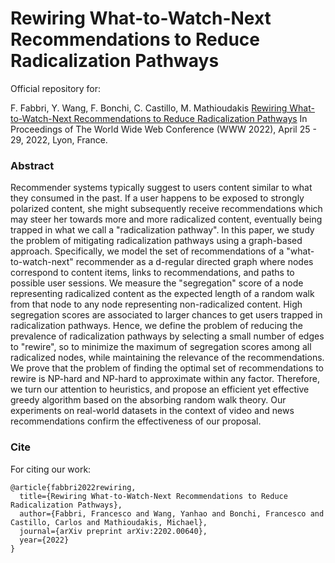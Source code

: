 # Rewiring What-to-Watch-Next Recommendations to Reduce Radicalization Pathways

Official  repository for: 

F. Fabbri, Y. Wang, F. Bonchi, C. Castillo, M. Mathioudakis [Rewiring What-to-Watch-Next Recommendations to Reduce Radicalization Pathways](https://arxiv.org/abs/2202.00640) In Proceedings of The World Wide Web Conference (WWW 2022), April 25 - 29, 2022, Lyon, France.


### Abstract

Recommender systems typically suggest to users content similar to what they consumed in the past. If a user happens to be exposed to strongly polarized content, she might subsequently receive recommendations which may steer her towards more and more radicalized content, eventually being trapped in what we call a "radicalization pathway". In this paper, we study the problem of mitigating radicalization pathways using a graph-based approach. Specifically, we model the set of recommendations of a "what-to-watch-next" recommender as a d-regular directed graph where nodes correspond to content items, links to recommendations, and paths to possible user sessions. We measure the "segregation" score of a node representing radicalized content as the expected length of a random walk from that node to any node representing non-radicalized content. High segregation scores are associated to larger chances to get users trapped in radicalization pathways. Hence, we define the problem of reducing the prevalence of radicalization pathways by selecting a small number of edges to "rewire", so to minimize the maximum of segregation scores among all radicalized nodes, while maintaining the relevance of the recommendations. We prove that the problem of finding the optimal set of recommendations to rewire is NP-hard and NP-hard to approximate within any factor. Therefore, we turn our attention to heuristics, and propose an efficient yet effective greedy algorithm based on the absorbing random walk theory. Our experiments on real-world datasets in the context of video and news recommendations confirm the effectiveness of our proposal.


### Cite

For citing our work:

```
@article{fabbri2022rewiring,
  title={Rewiring What-to-Watch-Next Recommendations to Reduce Radicalization Pathways},
  author={Fabbri, Francesco and Wang, Yanhao and Bonchi, Francesco and Castillo, Carlos and Mathioudakis, Michael},
  journal={arXiv preprint arXiv:2202.00640},
  year={2022}
}
```
